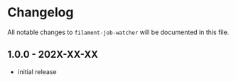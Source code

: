 # Changelog

All notable changes to `filament-job-watcher` will be documented in this file.

## 1.0.0 - 202X-XX-XX

- initial release
